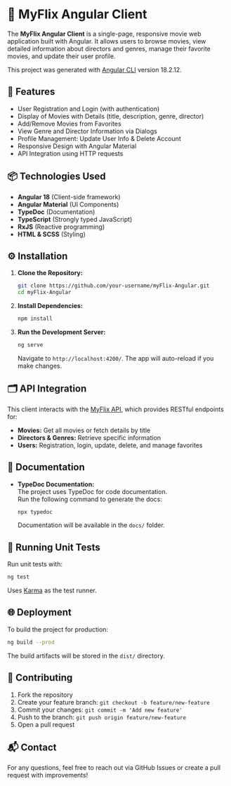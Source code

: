 # 📌 MyFlix Angular Client

The **MyFlix Angular Client** is a single-page, responsive movie web application built with Angular. It allows users to browse movies, view detailed information about directors and genres, manage their favorite movies, and update their user profile.

This project was generated with [Angular CLI](https://github.com/angular/angular-cli) version 18.2.12.

## 🚀 Features

- User Registration and Login (with authentication)
- Display of Movies with Details (title, description, genre, director)
- Add/Remove Movies from Favorites
- View Genre and Director Information via Dialogs
- Profile Management: Update User Info & Delete Account
- Responsive Design with Angular Material
- API Integration using HTTP requests

## 📦 Technologies Used

- **Angular 18** (Client-side framework)
- **Angular Material** (UI Components)
- **TypeDoc** (Documentation)
- **TypeScript** (Strongly typed JavaScript)
- **RxJS** (Reactive programming)
- **HTML & SCSS** (Styling)

## ⚙️ Installation

1. **Clone the Repository:**
   ```bash
   git clone https://github.com/your-username/myFlix-Angular.git
   cd myFlix-Angular
   ```

2. **Install Dependencies:**
   ```bash
   npm install
   ```

3. **Run the Development Server:**
   ```bash
   ng serve
   ```
   Navigate to `http://localhost:4200/`. The app will auto-reload if you make changes.

## 🗂️ API Integration

This client interacts with the [MyFlix API](https://strobeapp-583fefccfb94.herokuapp.com), which provides RESTful endpoints for:

- **Movies:** Get all movies or fetch details by title
- **Directors & Genres:** Retrieve specific information
- **Users:** Registration, login, update, delete, and manage favorites

## 📄 Documentation

- **TypeDoc Documentation:**  
  The project uses TypeDoc for code documentation.  
  Run the following command to generate the docs:
  ```bash
  npx typedoc
  ```  
  Documentation will be available in the `docs/` folder.

## 🧪 Running Unit Tests

Run unit tests with:
```bash
ng test
```
Uses [Karma](https://karma-runner.github.io) as the test runner.

## 🌐 Deployment

To build the project for production:
```bash
ng build --prod
```
The build artifacts will be stored in the `dist/` directory.

## 🪽 Contributing

1. Fork the repository
2. Create your feature branch: `git checkout -b feature/new-feature`
3. Commit your changes: `git commit -m 'Add new feature'`
4. Push to the branch: `git push origin feature/new-feature`
5. Open a pull request

## 📬 Contact

For any questions, feel free to reach out via GitHub Issues or create a pull request with improvements!
